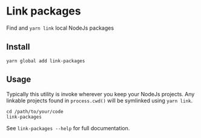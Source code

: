 # Link packages

Find and `yarn link` local NodeJs packages

## Install

```shell
yarn global add link-packages
```

## Usage

Typically this utility is invoke wherever you keep your NodeJs projects. Any linkable projects found in `process.cwd()` will be symlinked using `yarn link`.

```shell
cd /path/to/your/code
link-packages
```

See `link-packages --help` for full documentation.
